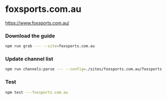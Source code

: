 # foxsports.com.au

https://www.foxsports.com.au/

### Download the guide

```sh
npm run grab --- --site=foxsports.com.au
```

### Update channel list

```sh
npm run channels:parse --- --config=./sites/foxsports.com.au/foxsports.com.au.config.js --output=./sites/foxsports.com.au/foxsports.com.au.channels.xml
```

### Test

```sh
npm test ---foxsports.com.au
```
